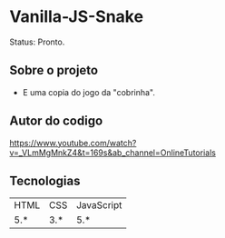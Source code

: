 <h1> Vanilla-JS-Snake </h1>

Status: Pronto.

## Sobre o projeto

+ E uma copia do jogo da "cobrinha".

## Autor do codigo

https://www.youtube.com/watch?v=_VLmMgMnkZ4&t=169s&ab_channel=OnlineTutorials

## Tecnologias

<table>
    <tr>
    <td>HTML</td>
    <td>CSS</td>
    <td>JavaScript</td>
    </tr>
    <tr>
    <td>5.*</td>
    <td>3.*</td>
    <td>5.*</td>
    </tr>
</table>
